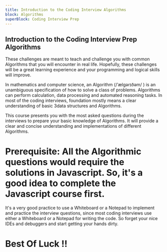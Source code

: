 ```yaml
---
title: Introduction to the Coding Interview Algorithms
block: Algorithms
superBlock: Coding Interview Prep
---
```

## Introduction to the Coding Interview Prep Algorithms

These challenges are meant to teach and challenge you with common Algorithms that you will encounter in real life. Hopefully, these challenges will be a great learning experience and your programming and logical skills will improve.

In mathematics and computer science, an Algorithm (/ˈælɡərɪðəm/ ) is an unambiguous specification of how to solve a class of problems. Algorithms can perform calculation, data processing and automated reasoning tasks.
In most of the coding interviews, foundation mostly means a clear understanding of basic 3data structures and Algorithms.

This course presents you with the most asked questions during the interviews to prepare your basic knowledge of Algorithms.
It will provide a clear and concise understanding and implementations of different Algorithms.

# Prerequisite: All the Algorithmic questions would require the solutions in Javascript. So, it's a good idea to complete the Javascript course first.

It's a very good practice to use a Whiteboard or a Notepad to implement and practice the interview questions, since most coding interviews use either a Whiteboard or a Notepad for writing the code. So forget your nice IDEs and debuggers and start getting your hands dirty.

# Best Of Luck !!
